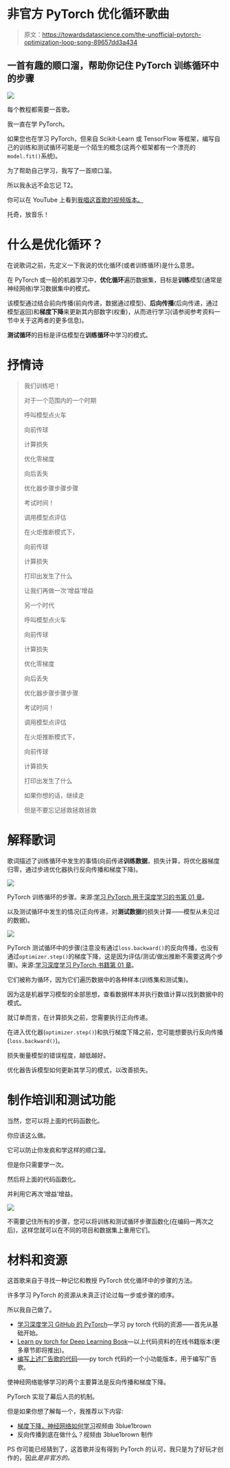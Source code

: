 # 非官方 PyTorch 优化循环歌曲

> 原文：<https://towardsdatascience.com/the-unofficial-pytorch-optimization-loop-song-89657dd3a434>

## 一首有趣的顺口溜，帮助你记住 PyTorch 训练循环中的步骤

![](img/a221c2eda23a1615a0272ca44c50e6a4.png)

每个教程都需要一首歌。

我一直在学 PyTorch。

如果您也在学习 PyTorch，但来自 Scikit-Learn 或 TensorFlow 等框架，编写自己的训练和测试循环可能是一个陌生的概念(这两个框架都有一个漂亮的`model.fit()`系统)。

为了帮助自己学习，我写了一首顺口溜。

所以我永远不会忘记 T2。

你可以在 YouTube 上看到[我唱这首歌的视频版本。](https://youtu.be/Nutpusq_AFw)

托奇，放音乐！

# 什么是优化循环？

在说歌词之前，先定义一下我说的优化循环(或者训练循环)是什么意思。

在 PyTorch 或一般的机器学习中，**优化循环**遍历数据集，目标是**训练**模型(通常是神经网络)学习数据集中的模式。

该模型通过结合前向传播(前向传递，数据通过模型)、**后向传播**(后向传递，通过模型返回)和**梯度下降**来更新其内部数字(权重)，从而进行学习(请参阅参考资料一节中关于这两者的更多信息)。

**测试循环**的目标是评估模型在**训练循环**中学习的模式。

# 抒情诗

> 我们训练吧！
> 
> 对于一个范围内的一个时期
> 
> 呼叫模型点火车
> 
> 向前传球
> 
> 计算损失
> 
> 优化零梯度
> 
> 向后丢失
> 
> 优化器步骤步骤步骤
> 
> 考试时间！
> 
> 调用模型点评估
> 
> 在火炬推断模式下，
> 
> 向前传球
> 
> 计算损失
> 
> 打印出发生了什么
> 
> 让我们再做一次‘增益’增益
> 
> 另一个时代
> 
> 呼叫模型点火车
> 
> 向前传球
> 
> 计算损失
> 
> 优化零梯度
> 
> 向后丢失
> 
> 优化器步骤步骤步骤
> 
> 考试时间！
> 
> 调用模型点评估
> 
> 在火炬推断模式下，
> 
> 向前传球
> 
> 计算损失
> 
> 打印出发生了什么
> 
> 如果你想的话，继续走
> 
> 但是不要忘记拯救拯救拯救

# 解释歌词

歌词描述了训练循环中发生的事情(向前传递**训练数据**，损失计算，将优化器梯度归零，通过步进优化器执行反向传播和梯度下降)。

![](img/682251f1f9b056ed725b3fc980ca9b4e.png)

PyTorch 训练循环的步骤。来源:[学习 PyTorch 用于深度学习的书第 01 章](https://www.learnpytorch.io/01_pytorch_workflow/#pytorch-training-loop)。

以及测试循环中发生的情况(正向传递，对**测试数据**的损失计算——模型从未见过的数据)。

![](img/5287461d46b39f810663289be73c87c9.png)

PyTorch 测试循环中的步骤(注意没有通过`loss.backward()`的反向传播，也没有通过`optimizer.step()`的梯度下降，这是因为评估/测试/做出推断不需要这两个步骤)。来源:[学习深度学习 PyTorch 书籍第 01 章](https://www.learnpytorch.io/01_pytorch_workflow/#pytorch-training-loop)。

它们被称为循环，因为它们遍历数据中的各种样本(训练集和测试集)。

因为这是机器学习模型的全部思想，查看数据样本并执行数值计算以找到数据中的模式。

就订单而言，在计算损失之前，您需要执行正向传递。

在进入优化器(`optimizer.step()`)和执行梯度下降之前，您可能想要执行反向传播(`loss.backward()`)。

损失衡量模型的错误程度，越低越好。

优化器告诉模型如何更新其学习的模式，以改善损失。

# 制作培训和测试功能

当然，您可以将上面的代码函数化。

你应该这么做。

它可以防止你发疯和学这样的顺口溜。

但是你只需要学一次。

然后将上面的代码函数化。

并利用它再次‘增益’增益。

![](img/bd41d99352a410643cba54801ee28902.png)

不需要记住所有的步骤，您可以将训练和测试循环步骤函数化(在编码一两次之后)，这样您就可以在不同的项目和数据集上重用它们。

# 材料和资源

这首歌来自于寻找一种记忆和教授 PyTorch 优化循环中的步骤的方法。

许多学习 PyTorch 的资源从未真正讨论过每一步或步骤的顺序。

所以我自己做了。

*   [学习深度学习 GitHub 的 PyTorch](https://github.com/mrdbourke/pytorch-deep-learning)—学习 py torch 代码的资源——首先从基础开始。
*   [Learn py torch for Deep Learning Book](https://www.learnpytorch.io/)—以上代码资料的在线书籍版本(更多章节即将推出)。
*   [编写上述广告歌的代码](https://colab.research.google.com/drive/1DLKoq8v1A6glr8yc4hrp_VTqfQGzGyaF?usp=sharing)——py torch 代码的一个小功能版本，用于编写广告歌。

使神经网络能够学习的两个主要算法是反向传播和梯度下降。

PyTorch 实现了幕后人员的机制。

但是如果你想了解每一个，我推荐以下内容:

*   [梯度下降，神经网络如何学习](https://youtu.be/IHZwWFHWa-w)视频由 3blue1brown
*   反向传播到底在做什么？视频由 3blue1brown 制作

PS 你可能已经猜到了，这首歌并没有得到 PyTorch 的认可，我只是为了好玩才创作的，因此*是非官方的。*